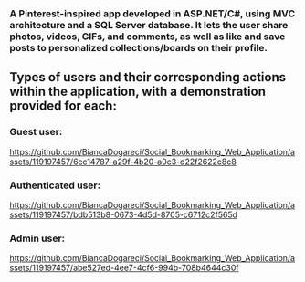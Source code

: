 ### A Pinterest-inspired app developed in ASP.NET/C#, using MVC architecture and a SQL Server database. It lets the user share photos, videos, GIFs, and comments, as well as like and save posts to personalized collections/boards on their profile. 

## Types of users and their corresponding actions within the application, with a demonstration provided for each:
### Guest user:
https://github.com/BiancaDogareci/Social_Bookmarking_Web_Application/assets/119197457/6cc14787-a29f-4b20-a0c3-d22f2622c8c8

### Authenticated user:
https://github.com/BiancaDogareci/Social_Bookmarking_Web_Application/assets/119197457/bdb513b8-0673-4d5d-8705-c6712c2f565d

### Admin user:
https://github.com/BiancaDogareci/Social_Bookmarking_Web_Application/assets/119197457/abe527ed-4ee7-4cf6-994b-708b4644c30f




